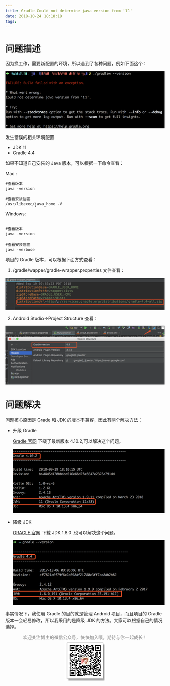 ```yaml
---
title: Gradle-Could not determine java version from '11'
date: 2018-10-24 18:18:18
tags:
---
```



# 问题描述

因为换工作，需要新配置的环境，所以遇到了各种问题，例如下面这个：


![Could not determine java version from '11' 错误表现](http://raw.githubusercontent.com/DRPrincess/BlogImages/master/qiniu/acda272ff79ad83cee4826db1ad0947d.png)


发生错误的相关环境配置

- JDK 11
- Gradle 4.4



如果不知道自己安装的 Java 版本，可以根据一下命令查看：

Mac :

```
#查看版本
java -version

#查看安装位置
/usr/libexec/java_home -V

```

Windows:

```

#查看版本
java -version

#查看安装位置
java -verbose

```


项目的 Gradle 版本，可以根据下面方式查看：
1. <project-path>/gradle/wapper/gradle-wrapper.properties 文件查看：

![](http://raw.githubusercontent.com/DRPrincess/BlogImages/master/qiniu/b3a70757eb26c6b68b986da527773185.png)


2. Android Studio->Project Structure 查看：

![](http://raw.githubusercontent.com/DRPrincess/BlogImages/master/qiniu/8ea05f8ce520d573ff30eecf0233d29d.png)

# 问题解决

问题核心原因是 Grade 和 JDK 的版本不兼容，因此有两个解决方法：

-  升级 Gradle

   [Gradle 官网](https://gradle.org/releases/) 下载了最新版本 4.10.2,可以解决这个问题。

    ![](http://raw.githubusercontent.com/DRPrincess/BlogImages/master/qiniu/28f52896a26df34e15d76ca1b1cd0afc.png)

-  降级 JDK

   [ORACLE 官网](https://www.oracle.com/technetwork/java/javase/downloads/index.html) 下载 JDK 1.8.0 ,也可以解决这个问题。

    ![](http://raw.githubusercontent.com/DRPrincess/BlogImages/master/qiniu/a5a9be004a93e4b0264a175b59a80b3c.png)


事实情况下，我使用 Gradle 的目的就是管理 Android 项目，而且项目的 Gradle 版本一会轻易修改，所以我采用的是降级 JDK 的方法。大家可以根据自己的情况选择。


<center>
<font color=gray>欢迎关注博主的微信公众号，快快加入哦，期待与你一起成长！</font>
<img src="http://raw.githubusercontent.com/DRPrincess/BlogImages/master/qiniu/qrcode_130.png" width="130" height="130" />
</center>
